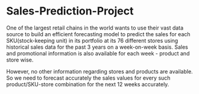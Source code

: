 # Sales-Prediction-Project

One of the largest retail chains in the world wants to use their vast data source to build an efficient forecasting model to predict the sales for each SKU(stock-keeping unit) in its portfolio at its 76 different stores using historical sales data for the past 3 years on a week-on-week basis. Sales and promotional information is also available for each week - product and store wise.

However, no other information regarding stores and products are available. So we need to forecast accurately the sales values for every such product/SKU-store combination for the next 12 weeks accurately.
